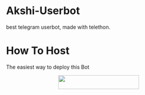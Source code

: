# Akshi-Userbot
 best telegram userbot, made with telethon.


 # How To Host
The easiest way to deploy this Bot
<p align="center"><a href="https://heroku.com/deploy?template=https://github.com/noob-kittu/Akshi-Userbot"> <img src="https://img.shields.io/badge/Deploy%20To%20Heroku-black?style=for-the-badge&logo=heroku" width="220" height="38.45"/></a></p>
 
